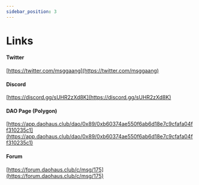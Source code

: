 ```yaml
---
sidebar_position: 3
---
```


# Links

#### Twitter
[https://twitter.com/msggaang](https://twitter.com/msggaang)

#### Discord
[https://discord.gg/sUHR2zXd8K](https://discord.gg/sUHR2zXd8K)

#### DAO Page (Polygon)
[https://app.daohaus.club/dao/0x89/0xb60374ae550f6ab6d18e7c9cfafa04ff310235c1](https://app.daohaus.club/dao/0x89/0xb60374ae550f6ab6d18e7c9cfafa04ff310235c1)

#### Forum
[https://forum.daohaus.club/c/msg/175](https://forum.daohaus.club/c/msg/175)